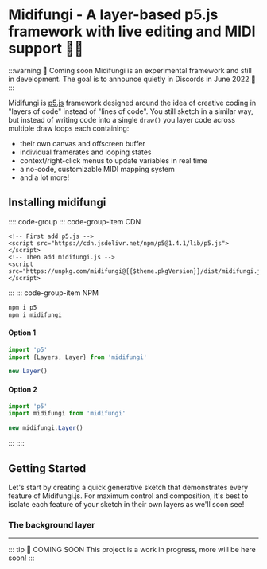 # Midifungi - A layer-based p5.js framework with live editing and MIDI support 🎹🍄

:::warning 📅 Coming soon
Midifungi is an experimental framework and still in development. The goal is to announce quietly in Discords in June 2022 🌈
:::

<!-- <Midifungi :layers="['@midifungi/001/lilies', '@midifungi/001/ripples']" height=600 /> -->
<Midifungi id="sketch-002" :layers="['@midifungi/002/starfield', '@midifungi/002/glass', '@midifungi/002/watercanvas', '@midifungi/002/glass-filter', '@midifungi/002/lead']" />

Midifungi is [p5.js](https://p5js.org/reference/) framework designed around the idea of creative coding in "layers of code" instead of "lines of code". You still sketch in a similar way, but instead of writing code into a single `draw()` you layer code across multiple draw loops each containing:
- their own canvas and offscreen buffer
- individual framerates and looping states
- context/right-click menus to update variables in real time
- a no-code, customizable MIDI mapping system
- and a lot more!

## Installing midifungi

:::: code-group
::: code-group-item CDN
```html:no-v-pre
<!-- First add p5.js -->
<script src="https://cdn.jsdelivr.net/npm/p5@1.4.1/lib/p5.js"></script>
<!-- Then add midifungi.js -->
<script src="https://unpkg.com/midifungi@{{$theme.pkgVersion}}/dist/midifungi.js"></script>
```
:::
::: code-group-item NPM
```bash
npm i p5
npm i midifungi
```

#### Option 1

```js
import 'p5'
import {Layers, Layer} from 'midifungi'

new Layer()
```

#### Option 2
```js
import 'p5'
import midifungi from 'midifungi'

new midifungi.Layer()
```
:::
::::

## Getting Started

Let's start by creating a quick generative sketch that demonstrates every feature of Midifungi.js. For maximum control and composition, it's best to isolate each feature of your sketch in their own layers as we'll soon see!

### The background layer

<!-- <Example /> -->

<!-- 
<div style="height: 300px">
  <example001 />
</div>

@[code{2-28}](./.vuepress/components/example/001-simple-layer/bg.js)

### Stacking layers

<div style="height: 400px">
  <example001x2 />
</div> -->


---

::: tip 📅 COMING SOON
This project is a work in progress, more will be here soon!
:::